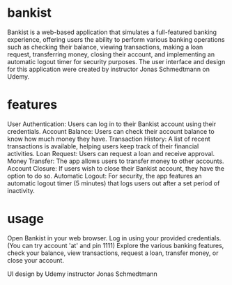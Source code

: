 # bankist
Bankist is a web-based application that simulates a full-featured banking experience, offering users the ability to perform various banking operations such as checking their balance, viewing transactions, making a loan request, transferring money, closing their account, and implementing an automatic logout timer for security purposes. The user interface and design for this application were created by instructor Jonas Schmedtmann on Udemy.

# features
User Authentication: Users can log in to their Bankist account using their credentials.
Account Balance: Users can check their account balance to know how much money they have.
Transaction History: A list of recent transactions is available, helping users keep track of their financial activities.
Loan Request: Users can request a loan and receive approval.
Money Transfer: The app allows users to transfer money to other accounts.
Account Closure: If users wish to close their Bankist account, they have the option to do so.
Automatic Logout: For security, the app features an automatic logout timer (5 minutes) that logs users out after a set period of inactivity.

# usage
Open Bankist in your web browser.
Log in using your provided credentials. (You can try account 'at' and pin 1111)
Explore the various banking features, check your balance, view transactions, request a loan, transfer money, or close your account.

UI design by Udemy instructor Jonas Schmedtmann
